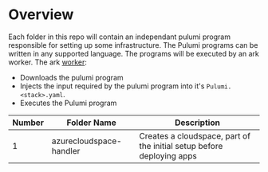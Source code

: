# Overview

Each folder in this repo will contain an independant pulumi program responsible for setting up some infrastructure. The Pulumi programs can be written in any supported language. The programs will be executed by an ark worker. The ark [worker](https://github.com/katasec/ark/tree/main/worker):

- Downloads the pulumi program
- Injects the input required by the pulumi program into it's `Pulumi.<stack>.yaml`.
- Executes the Pulumi program


| Number | Folder  Name | Description |
| - | - | - |
| 1 | azurecloudspace-handler | Creates a cloudspace, part of the initial setup before deploying apps|




